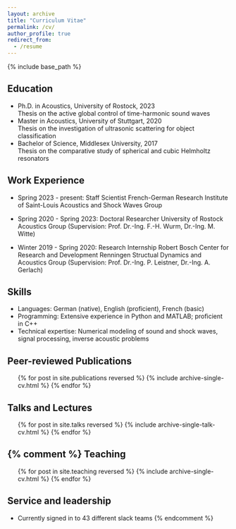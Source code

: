 ```yaml
---
layout: archive
title: "Curriculum Vitae"
permalink: /cv/
author_profile: true
redirect_from:
  - /resume
---
```


{% include base_path %}

Education
------
* Ph.D. in Acoustics, University of Rostock, 2023 <br>
  Thesis on the active global control of time-harmonic sound waves
* Master in Acoustics, University of Stuttgart, 2020 <br>
  Thesis on the investigation of ultrasonic scattering for object classification
* Bachelor of Science, Middlesex University, 2017 <br>
  Thesis on the comparative study of spherical and cubic Helmholtz resonators
  
Work Experience
------
* Spring 2023 - present: Staff Scientist
  French-German Research Institute of Saint-Louis
  Acoustics and Shock Waves Group

* Spring 2020 - Spring 2023: Doctoral Researcher
  University of Rostock
  Acoustics Group (Supervision: Prof. Dr.-Ing. F.-H. Wurm, Dr.-Ing. M. Witte)

* Winter 2019 - Spring 2020: Research Internship
  Robert Bosch Center for Research and Development Renningen
  Structual Dynamics and Acoustics Group (Supervision: Prof. Dr.-Ing. P. Leistner, Dr.-Ing. A. Gerlach)
  
Skills
------
* Languages: German (native), English (proficient), French (basic)  
* Programming: Extensive experience in Python and MATLAB; proficient in C++
* Technical expertise: Numerical modeling of sound and shock waves, signal processing, inverse acoustic problems

Peer-reviewed Publications
------
  <ul>{% for post in site.publications reversed %}
    {% include archive-single-cv.html %}
  {% endfor %}</ul>
  
Talks and Lectures
------
  <ul>{% for post in site.talks reversed %}
    {% include archive-single-talk-cv.html  %}
  {% endfor %}</ul>



{% comment %}
Teaching
------
  <ul>{% for post in site.teaching reversed %}
    {% include archive-single-cv.html %}
  {% endfor %}</ul>
  
Service and leadership
------
* Currently signed in to 43 different slack teams
{% endcomment %}
